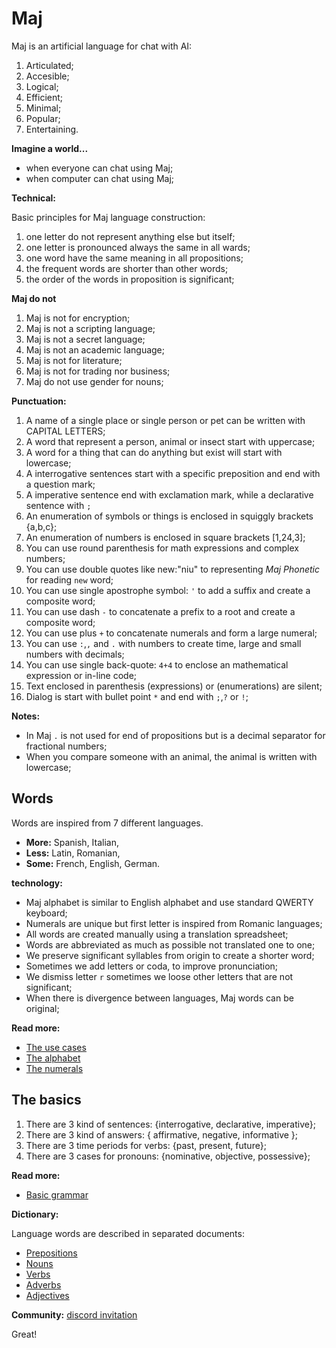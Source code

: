 # Maj

Maj is an artificial language for chat with AI:

1. Articulated;
2. Accesible;
3. Logical;
4. Efficient;
5. Minimal;
6. Popular;
7. Entertaining.

**Imagine a world...**

* when everyone can chat using Maj;
* when computer can chat using Maj;

**Technical:**

Basic principles for Maj language construction:

1. one letter do not represent anything else but itself;
1. one letter is pronounced always the same in all wards;
1. one word have the same meaning in all propositions;
1. the frequent words are shorter than other words;
1. the order of the words in proposition is significant;

**Maj do not**

1. Maj is not for encryption;
1. Maj is not a scripting language;
1. Maj is not a secret language;
1. Maj is not an academic language;
1. Maj is not for literature;
1. Maj is not for trading nor business;
1. Maj do not use gender for nouns;

**Punctuation:**

1. A name of a single place or single person or pet can be written with CAPITAL LETTERS;
1. A word that represent a person, animal or insect start with uppercase;
1. A word for a thing that can do anything but exist will start with lowercase;
1. A interrogative sentences start with a specific preposition and end with a question mark;
1. A imperative sentence end with exclamation mark, while a declarative sentence with `;`
1. An enumeration of symbols or things is enclosed in squiggly brackets {a,b,c};
1. An enumeration of numbers is enclosed in square brackets [1,24,3];
1. You can use round parenthesis for math expressions and complex numbers;
1. You can use double quotes like new:"niu" to representing _Maj Phonetic_ for reading `new` word;
1. You can use single apostrophe symbol: `'` to add a suffix and create a composite word;
1. You can use dash `-` to concatenate a prefix to a root and create a composite word;
1. You can use plus `+` to concatenate numerals and form a large numeral;
1. You can use `:`,`,` and `.` with numbers to create time, large and small numbers with decimals;
1. You can use single back-quote: `4+4` to enclose an mathematical expression or in-line code;
1. Text enclosed in parenthesis (expressions) or (enumerations) are silent;
1. Dialog is start with bullet point `*` and end with `;`,`?` or `!`;

**Notes:**
* In Maj `.` is not used for end of propositions but is a decimal separator for fractional numbers;
* When you compare someone with an animal, the animal is written with lowercase;

## Words

Words are inspired from 7 different languages.

* **More:** Spanish, Italian, 
* **Less:** Latin, Romanian, 
* **Some:** French, English, German.

**technology:**

* Maj alphabet is similar to English alphabet and use standard QWERTY keyboard;
* Numerals are unique but first letter is inspired from Romanic languages;
* All words are created manually using a translation spreadsheet;
* Words are abbreviated as much as possible not translated one to one;
* We preserve significant syllables from origin to create a shorter word;
* Sometimes we add letters or coda, to improve pronunciation;
* We dismiss letter `r` sometimes we loose other letters that are not significant;
* When there is divergence between languages, Maj words can be original;

**Read more:** 

* [The use cases](case.md)
* [The alphabet](alphabet.md)
* [The numerals](numerals.md)

## The basics

1. There are 3 kind of sentences: {interrogative, declarative, imperative};
1. There are 3 kind of answers: { affirmative, negative, informative };
1. There are 3 time periods for verbs: {past, present, future};
1. There are 3 cases for pronouns: {nominative, objective, possessive};

**Read more:**

* [Basic grammar](basic.md)

**Dictionary:**

Language words are described in separated documents:

* [Prepositions](preposition.md)
* [Nouns](nouns.md)
* [Verbs](verbs.md)
* [Adverbs](adverbs.md)
* [Adjectives](adjectives.md)

**Community:**
[discord invitation](https://discord.gg/SRX3tse)

Great!